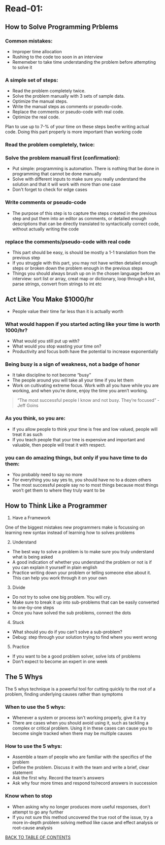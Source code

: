 # Read-01:

## How to Solve Programming Prblems

### Common mistakes:
- Improper time allocation
- Rushing to the code too soon in an interview
- Rememeber to take time understanding the problem before attempting to solve it

### A simple set of steps:
- Read the problem completely twice.
- Solve the problem manually with 3 sets of sample data.
- Optimize the manual steps.
- Write the manual steps as comments or pseudo-code.
- Replace the comments or pseudo-code with real code.
- Optimize the real code.

Plan to use up to 7-% of your time on these steps beofre writing actual code. Doing this part properly is more important than working code

### Read the problem completely, twice:

### Solve the problem manuall first (confirmation):
- Put simple: programming is automation. There is nothing that be done in programming that cannot be done manually
- Solve with different inputs to make sure you really understand the solution and that it will work with more than one case
- Don't forget to check for edge cases

### Write comments or pseudo-code
- The purpose of this step is to capture the steps created in the previous step and put them into an editor as comments, or detailed enough descriptions that can be directly translated to syntactically correct code, without actually writing the code

### replace the comments/pseudo-code with real code
- This part should be easy, is should be mostly a 1-1 translation from the previous step
- If you struggle with this part, you may not have written detailed enough steps or broken down the problem enough in the previous steps
- Things you should always brush up on in the chosen language before an interview: sort list or array, creat map or dictionary, loop through a list, parse strings, convert from strings to int etc

## Act Like You Make $1000/hr

- People value their time far less than it is actually worth

### What would happen if you started acting like your time is worth 1000/hr?
- What would you still put up with?
- What would you stop wasting your time on?
- Productivity and focus both have the potential to increase exponentially

### Being busy is a sign of weakness, not a badge of honor
- It take discipline to not become “busy”
- The people around you will take all your time if you let them
- Work on cultivating extreme focus. Work with all you have while you are working, and when you’re done, enjoy the time you aren’t working.
> “The most successful people I know and not busy. They’re focused” - Jeff Goins

### As you think, so you are:
- If you allow people to think your time is free and low valued, people will treat it as such
- If you teach people that your tme is expensive and important and valuable, then people will treat it with respect.

### you can do amazing things, but only if you have time to do them:
- You probably need to say no more
- For everything you say yes to, you should have no to a dozen others
- The most successful people say no to most things because most things won’t get them to where they truly want to be

## How to Think Like a Programmer

1. Have a Framework

One of the biggest mistakes new programmers make is focussing on learning new syntax instead of learning how to solves problems

2. Understand
- The best way to solve a problem is to make sure you truly understand what is being asked
- A good indication of whether you understand the problem or not is if you can explain it yourself in plain english
- Practice writing down your problem or telling someone else about it. This can help you work through it on your own

3. Divide

- Do not try to solve one big problem. You will cry.
- Make sure to break it up into sub-problems that can be easily converted to one-by-one steps
- Once you have solved the sub problems, connect the dots

4. Stuck

- What should you do if you can't solve a sub-problem?
- Debug: step through your solution trying to find where you went wrong

5. Practice
- If you want to be a good problem solver, solve lots of problems
- Don't expect to become an expert in one week

## The 5 Whys
The 5 whys technique is a powerful tool for cutting quickly to the root of a problem, finding underlying causes rather than symptoms

### When to use the 5 whys:
- Whenever a system or process isn't working properly, give it a try
- There are cases when you should avoid using it, such as tackling a complex or critical problem. Using it in these cases can cause you to become single tracked when there may be multiple causes

### How to use the 5 whys:
- Assemble a team of people who are familiar with the specifics of the problem
- Define the problem. Discuss it with the team and write a brief, clear statement 
- Ask the first why. Record the team's answers
- Ask why four more times and respond to/record answers in succession

### Know when to stop
- When asking why no longer produces more useful responses, don't attempt to go any further
- If you not sure this method uncovered the true root of the issue, try a more in-depth problem solving method like cause and effect analysis or root-cause analysis

[BACK TO TABLE OF CONTENTS](readme.md)



